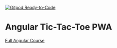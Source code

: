 [![Gitpod Ready-to-Code](https://img.shields.io/badge/Gitpod-Ready--to--Code-blue?logo=gitpod)](https://gitpod.io/#https://github.com/fireship-io/angular-tic-tac-toe) 

# Angular Tic-Tac-Toe PWA

[Full Angular Course](https://fireship.io/courses/angular/)